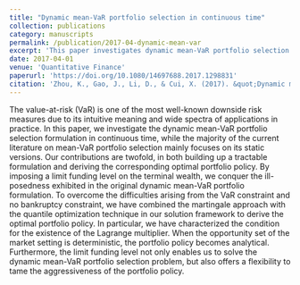 ```yaml
---
title: "Dynamic mean-VaR portfolio selection in continuous time"
collection: publications
category: manuscripts
permalink: /publication/2017-04-dynamic-mean-var
excerpt: 'This paper investigates dynamic mean-VaR portfolio selection in continuous time, developing a tractable formulation and deriving the optimal portfolio policy using a combined martingale and quantile optimization approach.'
date: 2017-04-01
venue: 'Quantitative Finance'
paperurl: 'https://doi.org/10.1080/14697688.2017.1298831'
citation: 'Zhou, K., Gao, J., Li, D., & Cui, X. (2017). &quot;Dynamic mean-VaR portfolio selection in continuous time.&quot; <i>Quantitative Finance</i>, 17(10), 1-13.'
---
```


The value-at-risk (VaR) is one of the most well-known downside risk measures due to its intuitive meaning and wide spectra of applications in practice. In this paper, we investigate the dynamic mean-VaR portfolio selection formulation in continuous time, while the majority of the current literature on mean-VaR portfolio selection mainly focuses on its static versions. Our contributions are twofold, in both building up a tractable formulation and deriving the corresponding optimal portfolio policy. By imposing a limit funding level on the terminal wealth, we conquer the ill-posedness exhibited in the original dynamic mean-VaR portfolio formulation. To overcome the difficulties arising from the VaR constraint and no bankruptcy constraint, we have combined the martingale approach with the quantile optimization technique in our solution framework to derive the optimal portfolio policy. In particular, we have characterized the condition for the existence of the Lagrange multiplier. When the opportunity set of the market setting is deterministic, the portfolio policy becomes analytical. Furthermore, the limit funding level not only enables us to solve the dynamic mean-VaR portfolio selection problem, but also offers a flexibility to tame the aggressiveness of the portfolio policy.